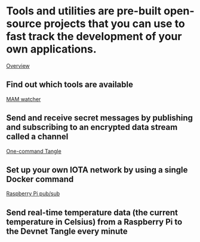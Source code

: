# Tools and utilities are pre-built open-source projects that you can use to fast track the development of your own applications.

[Overview](/0.1/introduction/overview.md)
## Find out which tools are available

[MAM watcher](/0.1/mam-watcher/overview.md)
## Send and receive secret messages by publishing and subscribing to an encrypted data stream called a channel

[One-command Tangle](/0.1/one-command-tangle/overview.md)
## Set up your own IOTA network by using a single Docker command

[Raspberry Pi pub/sub](/0.1/raspberry-pi-pub-sub/overview.md)
## Send real-time temperature data (the current temperature in Celsius) from a Raspberry Pi to the Devnet Tangle every minute



